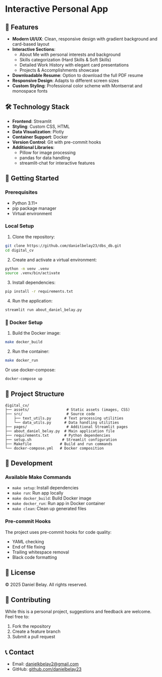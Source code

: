 # Interactive Personal App

## 🌟 Features

- **Modern UI/UX**: Clean, responsive design with gradient background and card-based layout
- **Interactive Sections**:
  - About Me with personal interests and background
  - Skills categorization (Hard Skills & Soft Skills)
  - Detailed Work History with elegant card presentations
  - Projects & Accomplishments showcase
- **Downloadable Resume**: Option to download the full PDF resume
- **Responsive Design**: Adapts to different screen sizes
- **Custom Styling**: Professional color scheme with Montserrat and monospace fonts

## 🛠️ Technology Stack

- **Frontend**: Streamlit
- **Styling**: Custom CSS, HTML
- **Data Visualization**: Plotly
- **Container Support**: Docker
- **Version Control**: Git with pre-commit hooks
- **Additional Libraries**: 
  - Pillow for image processing
  - pandas for data handling
  - streamlit-chat for interactive features

## 🚀 Getting Started

### Prerequisites

- Python 3.11+
- pip package manager
- Virtual environment

### Local Setup

1. Clone the repository:
```bash
git clone https://github.com/danielbelay23/dbs_db.git
cd digital_cv
```

2. Create and activate a virtual environment:
```bash
python -m venv .venv
source .venv/bin/activate  
```

3. Install dependencies:
```bash
pip install -r requirements.txt
```

4. Run the application:
```bash
streamlit run about_daniel_belay.py
```

### 🐳 Docker Setup

1. Build the Docker image:
```bash
make docker_build
```

2. Run the container:
```bash
make docker_run
```

Or use docker-compose:
```bash
docker-compose up
```

## 📁 Project Structure

```
digital_cv/
├── assets/                 # Static assets (images, CSS)
├── src/                    # Source code
│   ├── text_utils.py      # Text processing utilities
│   └── data_utils.py      # Data handling utilities
├── pages/                  # Additional Streamlit pages
├── about_daniel_belay.py  # Main application file
├── requirements.txt       # Python dependencies
├── setup.sh              # Streamlit configuration
├── Makefile             # Build and run commands
└── docker-compose.yml   # Docker composition
```

## 🔧 Development

### Available Make Commands

- `make setup`: Install dependencies
- `make run`: Run app locally
- `make docker_build`: Build Docker image
- `make docker_run`: Run app in Docker container
- `make clean`: Clean up generated files

### Pre-commit Hooks

The project uses pre-commit hooks for code quality:
- YAML checking
- End of file fixing
- Trailing whitespace removal
- Black code formatting

## 📄 License

© 2025 Daniel Belay. All rights reserved.

## 🤝 Contributing

While this is a personal project, suggestions and feedback are welcome. Feel free to:
1. Fork the repository
2. Create a feature branch
3. Submit a pull request

## 📞 Contact

- Email: danielkbelay2@gmail.com
- GitHub: [github.com/danielbelay23](https://github.com/danielbelay23)
